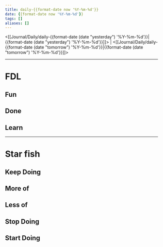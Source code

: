 ```yaml
---
title: daily-{{format-date now '%Y-%m-%d'}}
date: {{format-date now '%Y-%m-%d'}}
tags: []
aliases: []
---
```


<[[Journal/Daily/daily-{{format-date (date "yesterday") '%Y-%m-%d'}}|{{format-date (date "yesterday") '%Y-%m-%d'}}]]> | <[[Journal/Daily/daily-{{format-date (date "tomorrow") '%Y-%m-%d'}}|{{format-date (date "tomorrow") '%Y-%m-%d'}}]]>

---

# FDL

## Fun

## Done

## Learn

---

# Star fish

## Keep Doing

## More of

## Less of

## Stop Doing

## Start Doing
